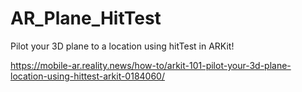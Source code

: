 # AR_Plane_HitTest
Pilot your 3D plane to a location using hitTest in ARKit!

https://mobile-ar.reality.news/how-to/arkit-101-pilot-your-3d-plane-location-using-hittest-arkit-0184060/

